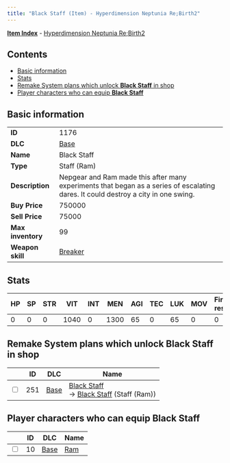 ```yaml
---
title: "Black Staff (Item) - Hyperdimension Neptunia Re;Birth2"
---
```


[**Item Index**](/neptunia/rb2/item/index.html) - [Hyperdimension Neptunia Re;Birth2](/neptunia/rb2)

## Contents

- [Basic information](#basic-information)
- [Stats](#stats)
- [Remake System plans which unlock **Black Staff** in shop](#remake-system-plans-which-unlock-black-staff-in-shop)
- [Player characters who can equip **Black Staff**](#player-characters-who-can-equip-black-staff)

## Basic information

|   |   |
| -- | -- |
| **ID** | 1176 |
| **DLC** | [Base](/neptunia/rb2/dlc/0-base.html) |
| **Name** | Black Staff |
| **Type** | Staff (Ram) |
| **Description** | Nepgear and Ram made this after many experiments that began as a series of escalating dares. It could destroy a city in one swing. |
| **Buy Price** | 750000 |
| **Sell Price** | 75000 |
| **Max inventory** | 99 |
| **Weapon skill** | [Breaker](/neptunia/rb2/skill/0-603-breaker.html) |

## Stats

| HP | SP | STR | VIT | INT | MEN | AGI | TEC | LUK | MOV | Fire res. | Ice res. | Wind res. | Lightning res. |
| -- | -- | --- | --- | --- | --- | --- | --- | --- | --- | --------- | -------- | --------- | -------------- |
| 0 | 0 | 0 | 1040 | 0 | 1300 | 65 | 0 | 65 | 0 | 0 | 0 | 0 | 0 |

## Remake System plans which unlock **Black Staff** in shop

|    | ID | DLC | Name |
| -- | -- | --- | ---- |
| <input type="checkbox" id="rb2-remake-0-251" class="trackbox" /> | 251 | [Base](/neptunia/rb2/dlc/0-base.html) | [Black Staff](/neptunia/rb2/remake/0-251-black-staff.html)<br />→ [Black Staff](/neptunia/rb2/item/0-1176-black-staff.html) (Staff (Ram)) |

## Player characters who can equip **Black Staff**

|    | ID | DLC | Name |
| -- | -- | --- | ---- |
| <input type="checkbox" id="rb2-player-0-10" class="trackbox" /> | 10 | [Base](/neptunia/rb2/dlc/0-base.html) | [Ram](/neptunia/rb2/player/0-10-ram.html) |
